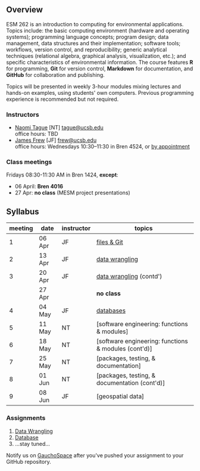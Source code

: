 ## Overview

ESM 262 is an introduction to computing for environmental applications. Topics include: the basic computing environment (hardware and operating systems); programming language concepts; program design; data management, data structures and their implementation; software tools; workflows, version control, and reproducibility; generic analytical techniques (relational algebra, graphical analysis, visualization, etc.); and specific characteristics of environmental information. The course features **R** for programming, **Git** for version control, **Markdown** for documentation, and **GitHub** for collaboration and publishing.

Topics will be presented in weekly 3-hour modules mixing lectures and hands-on examples, using students' own computers. Previous programming experience is recommended but not required.

### Instructors

- [Naomi Tague](http://bren.ucsb.edu/people/Faculty/christina_tague.htm) [NT] <tague@ucsb.edu>  
  office hours: TBD
- [James Frew](http://frew.eri.ucsb.edu/) [JF] <frew@ucsb.edu>  
  office hours: Wednesdays 10:30&ndash;11:30 in Bren 4524, or [by appointment](mailto:frew@ucsb.edu?subject=appointment%20request)

### Class meetings

Fridays 08:30-11:30 AM in Bren 1424, **except**:

- 06 April: **Bren 4016**
- 27 Apr: **no class** (MESM project presentations)

## Syllabus

|meeting|date|instructor|topics|
|----------|------|----------|----------------------------------------|
|1|06 Apr|JF|[files & Git](files_git)|
|2|13 Apr|JF|[data wrangling](wrangle)|
|3|20 Apr|JF|[data wrangling](wrangle) (contd')|
||27 Apr||**no class**|
|4|04 May|JF|[databases](database)|
|5|11 May|NT|[software engineering: functions & modules]|
|6|18 May|NT|[software engineering: functions & modules (cont'd)]|
|7|25 May|NT|[packages, testing, & documentation]|
|8|01 Jun|NT|[packages, testing, & documentation (cont'd)]|
|9|08 Jun|JF|[geospatial data]|

### Assignments

1. [Data Wrangling](wrangle/asst_wrangle.html)
2. [Database](database/asst_database.html)
3. …stay tuned...

Notify us on [GauchoSpace](https://purl.org/ucsb-bren/ESM262-GS) after you've pushed your assignment to your GitHub repository.
